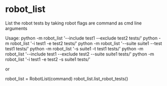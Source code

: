 # robot_list
List the robot tests by taking robot flags are command as cmd line arguments

Usage:
python -m robot_list '--include test1 --exclude test2 tests/'
python -m robot_list '-i test1 -e test2 tests/'
python -m robot_list '--suite suite1 --test test1 tests/'
python -m robot_list '-s suite1 -t test1 tests/'
python -m robot_list '--include test1 --exclude test2 --suite suite1 tests/'
python -m robot_list '-i test1 -e test2 -s suite1 tests/'

or

robot_list = RobotList(command)
robot_list.list_robot_tests()
